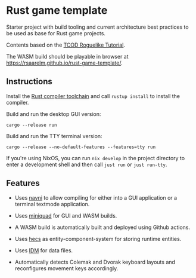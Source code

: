 # Rust game template

Starter project with build tooling and current architecture best practices to
be used as base for Rust game projects.

Contents based on the [TCOD Roguelike
Tutorial](http://www.rogueliketutorials.com/tutorials/tcod/v2/).

The WASM build should be playable in browser at
<https://rsaarelm.github.io/rust-game-template/>.

## Instructions

Install the [Rust compiler toolchain](https://www.rust-lang.org/tools/install)
and call `rustup install` to install the compiler.

Build and run the desktop GUI version:

    cargo --release run

Build and run the TTY terminal version:

    cargo --release --no-default-features --features=tty run

If you're using NixOS, you can run `nix develop` in the project directory to
enter a development shell and then call `just run` or `just run-tty`.

## Features

- Uses [navni](https://github.com/rsaarelm/navni) to allow compiling for
  either into a GUI application or a terminal textmode application.

- Uses [miniquad](https://github.com/not-fl3/miniquad) for GUI and WASM
  builds.

- A WASM build is automatically built and deployed using Github actions.

- Uses [hecs](https://github.com/Ralith/hecs) as entity-component-system for
  storing runtime entities.

- Uses [IDM](https://github.com/rsaarelm/idm) for data files.

- Automatically detects Colemak and Dvorak keyboard layouts and reconfigures
  movement keys accordingly.
